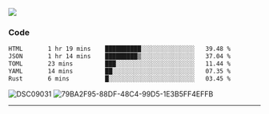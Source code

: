 

![](https://visitor-badge.glitch.me/badge?page_id=jakenherman.jakenherman)

### Code
<!--START_SECTION:waka-->

```txt
HTML       1 hr 19 mins    ██████████░░░░░░░░░░░░░░░   39.48 %
JSON       1 hr 14 mins    █████████▒░░░░░░░░░░░░░░░   37.04 %
TOML       23 mins         ███░░░░░░░░░░░░░░░░░░░░░░   11.44 %
YAML       14 mins         ██░░░░░░░░░░░░░░░░░░░░░░░   07.35 %
Rust       6 mins          █░░░░░░░░░░░░░░░░░░░░░░░░   03.45 %
```

<!--END_SECTION:waka-->



![DSC09031](https://github.com/JakenHerman/JakenHerman/assets/4694843/d0a4f563-5528-4464-9538-0dd479edc7cf)
![79BA2F95-88DF-48C4-99D5-1E3B5FF4EFFB](https://github.com/JakenHerman/JakenHerman/assets/4694843/4bbb0b71-b719-4978-b0c7-b4721bb680bc)


---
